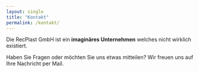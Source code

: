 ```yaml
---
layout: single
title: "Kontakt"
permalink: /kontakt/
---
```


Die RecPlast GmbH ist ein **imaginäres Unternehmen** welches nicht wirklich existiert. 

Haben Sie Fragen oder möchten Sie uns etwas mitteilen? Wir freuen uns auf Ihre Nachricht per Mail.
